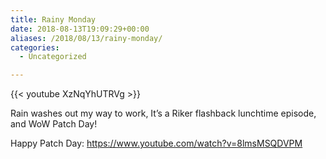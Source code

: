 ```yaml
---
title: Rainy Monday
date: 2018-08-13T19:09:29+00:00
aliases: /2018/08/13/rainy-monday/
categories:
  - Uncategorized

---
```

{{< youtube XzNqYhUTRVg >}}

Rain washes out my way to work, It&#8217;s a Riker flashback lunchtime episode, and WoW Patch Day!

Happy Patch Day: <https://www.youtube.com/watch?v=8lmsMSQDVPM>